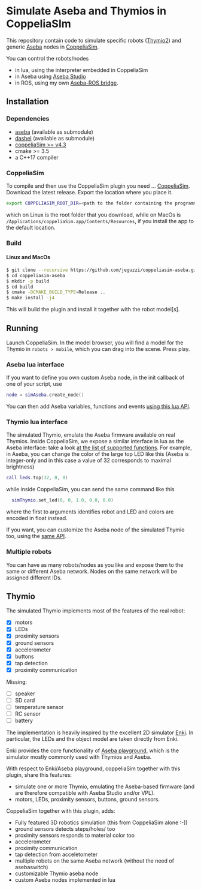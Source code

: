 # Simulate Aseba and Thymios in CoppeliaSIm


This repository contain code to simulate specific robots ([Thymio2](http://www.thymio.org)) and generic [Aseba](https://www.thymio.org/products/programming-with-thymio-suite/program-thymio-aseba/) nodes in [CoppeliaSim](https://coppeliarobotics.com).

You can control the robots/nodes
- in lua, using the interpreter embedded in CoppeliaSim
- in Aseba using [Aseba Studio](http://wiki.thymio.org/en:asebastudio)
- in ROS, using my own [Aseba-ROS bridge](http://jeguzzi.github.io/ros-aseba/).

## Installation

### Dependencies

- [aseba](https://github.com/aseba-community/aseba)  (available as submodule)
- [dashel](https://github.com/aseba-community/dashel) (available as submodule)
- [coppeliaSim >= v4.3](https://coppeliarobotics.com)
- cmake >= 3.5
- a C++17 compiler

### CoppeliaSim

To compile and then use the CoppeliaSim plugin you need ... [CoppeliaSim](https://www.coppeliarobotics.com).
Download the latest release. Export the location where you place it.
```bash
export COPPELIASIM_ROOT_DIR=<path to the folder containing the programming subfolder>
```
which on Linux is the root folder that you download, while on MacOs is `/Applications/coppeliaSim.app/Contents/Resources`, if you install the app to the default location.

### Build

#### Linux and MacOs
```bash
$ git clone --recursive https://github.com/jeguzzi/coppeliasim-aseba.git
$ cd coppeliasim-aseba
$ mkdir -p build
$ cd build
$ cmake -DCMAKE_BUILD_TYPE=Release ..
$ make install -j4
```

This will build the plugin and install it  together with the robot model[s].

## Running

Launch CoppeliaSim. In the model browser, you will find a model for the Thymio in `robots > mobile`, which you can drag into the scene. Press play.

### Aseba lua interface

If you want to define you own custom Aseba node, in the init callback of one of your script, use
```lua
node = simAseba.create_node()
```
You can then add Aseba variables, functions and events [using this lua API](api_Aseba.md).

### Thymio lua interface

The simulated Thymio, emulate the Aseba firmware available on real Thymios.
Inside CoppeliaSim, we expose a similar interface in lua as the Aseba interface: take a look [at the list of supported functions](api_Thymio.md). For example, in Aseba, you can change the color of the large top LED like this (Aseba is integer-only and in this case a value of 32 corresponds to maximal brightness)
```lua
call leds.top(32, 0, 0)
```
while inside CoppeliaSim, you can send the same command like this
```lua
  simThymio.set_led(0, 0, 1.0, 0.0, 0.0)
```
where the first to arguments identifies robot and LED and colors are encoded in float instead.

If you want, you can customize the Aseba node of the simulated Thymio too, using the [same API](api_Aseba.md).

### Multiple robots

You can have as many robots/nodes as you like and expose them to the same or different Aseba network. Nodes on the same network will be assigned different IDs.


## Thymio

The simulated Thymio implements most of the features of the real robot:
  - [x] motors
  - [x] LEDs
  - [x] proximity sensors
  - [x] ground sensors
  - [x] accelerometer
  - [x] buttons
  - [x] tap detection
  - [x] proximity communication

Missing:
  - [ ] speaker
  - [ ] SD card
  - [ ] temperature sensor
  - [ ] RC sensor
  - [ ] battery

The implementation is heavily inspired by the excellent 2D simulator [Enki](https://github.com/enki-community/enki). In particular, the LEDs and the object model are taken directly from Enki.

Enki provides the core functionality of [Aseba playground](http://wiki.thymio.org/en:asebaplayground), which is the simulator mostly commonly used with Thymios and Aseba.

With respect to Enki/Aseba playground, coppeliaSim together with this plugin, share this features:

  - simulate one or more Thymio, emulating the Aseba-based firmware (and are therefore compatible with Aseba Studio and/or VPL).
  - motors, LEDs, proximity sensors, buttons, ground sensors.

CoppeliaSim together with this plugin, adds:
  - Fully featured 3D robotics simulation (this from CoppeliaSim alone :-))
  - ground sensors detects steps/holes/ too
  - proximity sensors responds to material color too
  - accelerometer
  - proximity communication
  - tap detection from acceletometer
  - multiple robots on the same Aseba network (without the need of asebaswitch)
  - customizable Thymio aseba node
  - custom Aseba nodes implemented in lua

